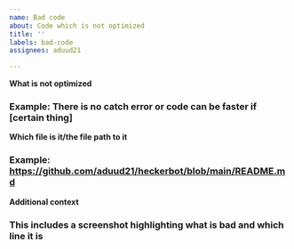 ```yaml
---
name: Bad code
about: Code which is not optimized
title: ''
labels: bad-code
assignees: aduud21

---
```


**What is not optimized**
### Example: There is no catch error or code can be faster if [certain thing]
**Which file is it/the file path to it**
### Example: https://github.com/aduud21/heckerbot/blob/main/README.md

**Additional context**
### This includes a screenshot highlighting what is bad and which line it is

